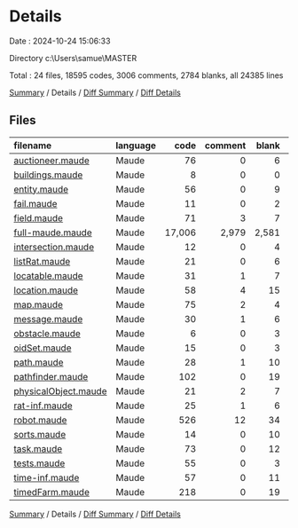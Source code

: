 # Details

Date : 2024-10-24 15:06:33

Directory c:\\Users\\samue\\MASTER

Total : 24 files,  18595 codes, 3006 comments, 2784 blanks, all 24385 lines

[Summary](results.md) / Details / [Diff Summary](diff.md) / [Diff Details](diff-details.md)

## Files
| filename | language | code | comment | blank | total |
| :--- | :--- | ---: | ---: | ---: | ---: |
| [auctioneer.maude](/auctioneer.maude) | Maude | 76 | 0 | 6 | 82 |
| [buildings.maude](/buildings.maude) | Maude | 8 | 0 | 0 | 8 |
| [entity.maude](/entity.maude) | Maude | 56 | 0 | 9 | 65 |
| [fail.maude](/fail.maude) | Maude | 11 | 0 | 2 | 13 |
| [field.maude](/field.maude) | Maude | 71 | 3 | 7 | 81 |
| [full-maude.maude](/full-maude.maude) | Maude | 17,006 | 2,979 | 2,581 | 22,566 |
| [intersection.maude](/intersection.maude) | Maude | 12 | 0 | 4 | 16 |
| [listRat.maude](/listRat.maude) | Maude | 21 | 0 | 6 | 27 |
| [locatable.maude](/locatable.maude) | Maude | 31 | 1 | 7 | 39 |
| [location.maude](/location.maude) | Maude | 58 | 4 | 15 | 77 |
| [map.maude](/map.maude) | Maude | 75 | 2 | 4 | 81 |
| [message.maude](/message.maude) | Maude | 30 | 1 | 6 | 37 |
| [obstacle.maude](/obstacle.maude) | Maude | 6 | 0 | 3 | 9 |
| [oidSet.maude](/oidSet.maude) | Maude | 15 | 0 | 3 | 18 |
| [path.maude](/path.maude) | Maude | 28 | 1 | 10 | 39 |
| [pathfinder.maude](/pathfinder.maude) | Maude | 102 | 0 | 19 | 121 |
| [physicalObject.maude](/physicalObject.maude) | Maude | 21 | 2 | 7 | 30 |
| [rat-inf.maude](/rat-inf.maude) | Maude | 25 | 1 | 6 | 32 |
| [robot.maude](/robot.maude) | Maude | 526 | 12 | 34 | 572 |
| [sorts.maude](/sorts.maude) | Maude | 14 | 0 | 10 | 24 |
| [task.maude](/task.maude) | Maude | 73 | 0 | 12 | 85 |
| [tests.maude](/tests.maude) | Maude | 55 | 0 | 3 | 58 |
| [time-inf.maude](/time-inf.maude) | Maude | 57 | 0 | 11 | 68 |
| [timedFarm.maude](/timedFarm.maude) | Maude | 218 | 0 | 19 | 237 |

[Summary](results.md) / Details / [Diff Summary](diff.md) / [Diff Details](diff-details.md)
